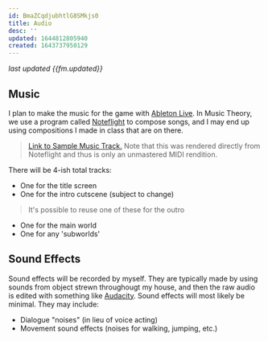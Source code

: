 ```yaml
---
id: BmaZCqdjubhtlG8SMkjs0
title: Audio
desc: ''
updated: 1644812805940
created: 1643737950129
---
```

*last updated {{fm.updated}}*

## Music
I plan to make the music for the game with [Ableton Live](https://www.ableton.com/en/live/). In Music Theory, we use a program called [Noteflight](https://www.noteflight.com/) to compose songs, and I may end up using compositions I made in class that are on there.

> [Link to Sample Music Track.](https://drive.google.com/file/d/1JCUYQZtnYx9GCHkMTQVqwWPfJy4wlD-f/view?usp=sharing)
Note that this was rendered directly from Noteflight and thus is only an unmastered MIDI rendition.

There will be 4-ish total tracks:
- One for the title screen
- One for the intro cutscene (subject to change)
> It's possible to reuse one of these for the outro
- One for the main world
- One for any 'subworlds'

## Sound Effects
Sound effects will be recorded by myself. They are typically made by using sounds from object strewn throughougt my house, and then the raw audio is edited with something like [Audacity](https://www.audacityteam.org/). Sound effects will most likely be minimal. They may include:
- Dialogue "noises" (in lieu of voice acting)
- Movement sound effects (noises for walking, jumping, etc.)